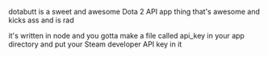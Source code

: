 dotabutt is a sweet and awesome Dota 2 API app thing that's awesome and kicks ass and is rad

it's written in node and you gotta make a file called api_key in your app directory and put your Steam developer API key in it